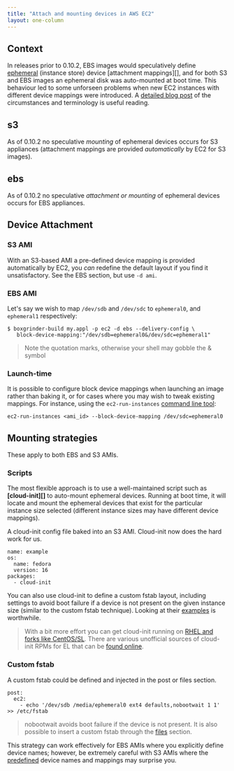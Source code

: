 ```yaml
---
title: "Attach and mounting devices in AWS EC2"
layout: one-column
---
```


## Context

In releases prior to 0.10.2, EBS images would speculatively define [ephemeral][] (instance store) device [attachment mappings][], and for both S3 and EBS images an ephemeral disk was auto-mounted at boot time. This behaviour led to some unforseen problems when new EC2 instances with different device mappings were introduced. A [detailed blog post][] of the circumstances and terminology is useful reading.

[ephemeral]: http://docs.amazonwebservices.com/AWSEC2/latest/UserGuide/InstanceStorage.html
[detailed blog post]: /blog/2012/04/20/ebs-and-s3-ami-changes/

## s3
As of 0.10.2 no speculative *mounting* of ephemeral devices occurs for S3 appliances (attachment mappings are provided *automatically* by EC2 for S3 images).

## ebs
As of 0.10.2 no speculative *attachment or mounting* of ephemeral devices occurs for EBS appliances.

## Device Attachment
### S3 AMI

With an S3-based AMI a pre-defined device mapping is provided automatically by EC2, you *can* redefine the default layout if you find it unsatisfactory. See the EBS section, but use `-d ami`.

### EBS AMI

Let's say we wish to map `/dev/sdb` and `/dev/sdc` to `ephemeral0`, and `ephemeral1` respectively:
      
    $ boxgrinder-build my.appl -p ec2 -d ebs --delivery-config \
       block-device-mapping:"/dev/sdb=ephemeral0&/dev/sdc=ephemeral1"

> Note the quotation marks, otherwise your shell may gobble the & symbol

### Launch-time
It is possible to configure block device mappings when launching an image rather than baking it, or for cases where you may wish to tweak existing mappings. For instance, using the `ec2-run-instances` [command line tool][]:
   
    ec2-run-instances <ami_id> --block-device-mapping /dev/sdc=ephemeral0

[command line tool]: http://docs.amazonwebservices.com/AWSEC2/latest/CommandLineReference/ApiReference-cmd-RunInstances.html

## Mounting strategies

These apply to both EBS and S3 AMIs.

### Scripts

The most flexible approach is to use a well-maintained script such as **[cloud-init][]** to auto-mount ephemeral devices. Running at boot time, it will locate and mount the ephemeral devices that exist for the particular instance size selected (different instance sizes may have different device mappings).

A cloud-init config file baked into an S3 AMI. Cloud-init now does the hard work for us.

    name: example
    os:
      name: fedora
      version: 16
    packages:
      - cloud-init

You can also use cloud-init to define a custom fstab layout, including settings to avoid boot failure if a device is not present on the given instance size (similar to the custom fstab technique). Looking at their [examples][] is worthwhile.

> With a bit more effort you can get cloud-init running on [RHEL and forks like CentOS/SL](http://www.nimbusproject.org/doc/cloudinitd/1.0/install.html). There are various unofficial sources of cloud-init RPMs for EL that can be [found online](http://pbrady.fedorapeople.org/cloud-init-el6/).

[examples]: http://bazaar.launchpad.net/~cloud-init-dev/cloud-init/trunk/files/head:/doc/examples/

### Custom fstab

A custom fstab could be defined and injected in the post or files section.

    post:
      ec2: 
        - echo '/dev/sdb /media/ephemeral0 ext4 defaults,nobootwait 1 1' >> /etc/fstab

> nobootwait avoids boot failure if the device is not present. It is also possible to insert a custom fstab through the [files][] section.

This strategy can work effectively for EBS AMIs where you explicitly define device names; however, be extremely careful with S3 AMIs where the [predefined][] device names and mappings may surprise you.

[files]: /tutorials/appliance-definition/#files
[predefined]: http://docs.amazonwebservices.com/AWSEC2/latest/UserGuide/InstanceStorage.html#InstanceStoreDeviceNames
